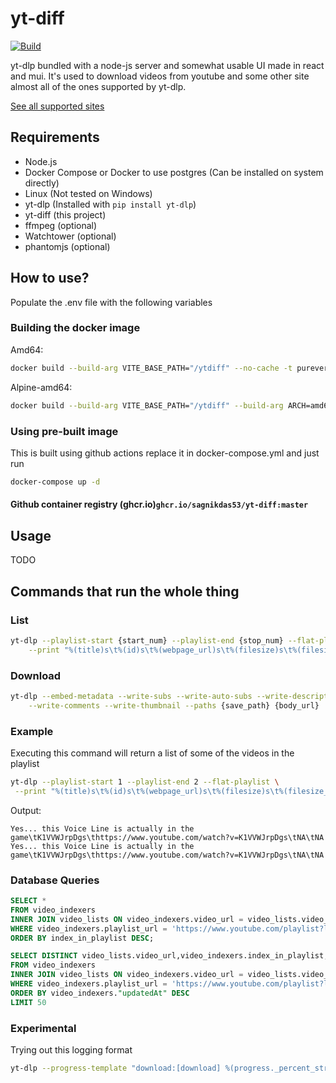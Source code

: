 # yt-diff

[![Build](https://github.com/sagniKdas53/yt-diff/actions/workflows/docker-image.yml/badge.svg)](https://github.com/sagniKdas53/yt-diff/actions/workflows/docker-image.yml)

yt-dlp bundled with a node-js server and somewhat usable UI made in react and mui. It's used to download videos from youtube and some other site almost all of the ones supported by yt-dlp.

[See all supported sites](https://github.com/yt-dlp/yt-dlp/blob/master/supportedsites.md)

## Requirements

- Node.js
- Docker Compose or Docker to use postgres (Can be installed on system directly)
- Linux (Not tested on Windows)
- yt-dlp (Installed with `pip install yt-dlp`)
- yt-diff (this project)
- ffmpeg (optional)
- Watchtower (optional)
- phantomjs (optional)

## How to use?

Populate the .env file with the following variables


### Building the docker image

Amd64:

```bash
docker build --build-arg VITE_BASE_PATH="/ytdiff" --no-cache -t purevert/yt-diff:amd64 .
```
Alpine-amd64:

```bash
docker build --build-arg VITE_BASE_PATH="/ytdiff" --build-arg ARCH=amd64 --file Dockerfile.alpine  --no-cache -t purevert/yt-diff:amd64-alpine .
```

### Using pre-built image

This is built using github actions replace it in docker-compose.yml and just run 

```bash
docker-compose up -d
```

#### Github container registry (ghcr.io)`ghcr.io/sagnikdas53/yt-diff:master`

## Usage

TODO

## Commands that run the whole thing

### List

```bash
yt-dlp --playlist-start {start_num} --playlist-end {stop_num} --flat-playlist \
    --print "%(title)s\t%(id)s\t%(webpage_url)s\t%(filesize)s\t%(filesize_approx)s" {body_url}
```

### Download

```bash
yt-dlp --embed-metadata --write-subs --write-auto-subs --write-description \
    --write-comments --write-thumbnail --paths {save_path} {body_url}
```

### Example

Executing this command will return a list of some of the videos in the playlist
```bash
yt-dlp --playlist-start 1 --playlist-end 2 --flat-playlist \
 --print "%(title)s\t%(id)s\t%(webpage_url)s\t%(filesize)s\t%(filesize_approx)s" https://www.youtube.com/playlist?list=PL4Oo6H2hGqj0YkYoOLFmrbhsVWfAjCLZw
```
Output:
```log
Yes... this Voice Line is actually in the game\tK1VVWJrpDgs\thttps://www.youtube.com/watch?v=K1VVWJrpDgs\tNA\tNA
Yes... this Voice Line is actually in the game\tK1VVWJrpDgs\thttps://www.youtube.com/watch?v=K1VVWJrpDgs\tNA\tNA
```

### Database Queries

```sql
SELECT *
FROM video_indexers
INNER JOIN video_lists ON video_indexers.video_url = video_lists.video_url
WHERE video_indexers.playlist_url = 'https://www.youtube.com/playlist?list=PL4Oo6H2hGqj3qXOV_XHT_FVR-e0gvkhtJ'
ORDER BY index_in_playlist DESC;
```


```sql
SELECT DISTINCT video_lists.video_url,video_indexers.index_in_playlist,video_lists.title,video_indexers."createdAt",video_indexers."updatedAt"
FROM video_indexers
INNER JOIN video_lists ON video_indexers.video_url = video_lists.video_url
WHERE video_indexers.playlist_url = 'https://www.youtube.com/playlist?list=PLyIwTNqpN_9ZKZoQ8XzADGtbuVtbsTCjH'
ORDER BY video_indexers."updatedAt" DESC
LIMIT 50
```
### Experimental

Trying out this logging format

```bash
yt-dlp --progress-template "download:[download] %(progress._percent_str)s of %(progress._total_bytes_str)s at %(progress._speed_str)s ETA %(progress._eta_str)s" https://www.youtube.com/watch?v=K1VVWJrpDgs
```